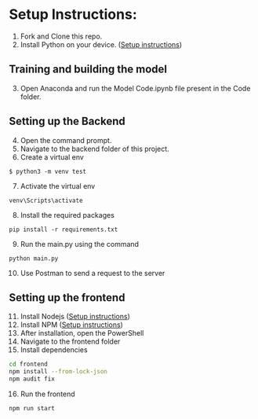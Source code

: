 # Setup Instructions:

1. Fork and Clone this repo.
2. Install Python on your device. ([Setup instructions](https://wiki.python.org/moin/BeginnersGuide))

## Training and building the model 
3. Open Anaconda and run the Model Code.ipynb file present in the Code folder.

## Setting up the Backend
4. Open the command prompt.
5. Navigate to the backend folder of this project.
6. Create a virtual env 
```console
$ python3 -m venv test
```
7. Activate the virtual env
```console
venv\Scripts\activate
```
8. Install the required packages
```console
pip install -r requirements.txt
```
9. Run the main.py using the command
```
python main.py
```
10. Use Postman to send a request to the server

## Setting up the frontend
11. Install Nodejs ([Setup instructions](https://nodejs.org/en/download/package-manager/))
12. Install NPM ([Setup instructions](https://www.npmjs.com/get-npm))
13. After installation, open the PowerShell
14. Navigate to the frontend folder
15. Install dependencies
```bash
cd frontend
npm install --from-lock-json
npm audit fix
```
16. Run the frontend
```
npm run start
```

